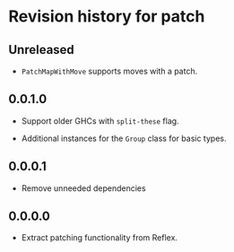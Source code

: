 # Revision history for patch

## Unreleased

* `PatchMapWithMove` supports moves with a patch.

## 0.0.1.0

* Support older GHCs with `split-these` flag.

* Additional instances for the `Group` class for basic types.

## 0.0.0.1

* Remove unneeded dependencies

## 0.0.0.0

* Extract patching functionality from Reflex.
